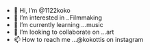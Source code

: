 - 👋 Hi, I’m @1122koko
- 👀 I’m interested in ..Filmmaking 
- 🌱 I’m currently learning ...music 
- 💞️ I’m looking to collaborate on ...art
- 📫 How to reach me ...@kokottis on instagram

<!---
1122koko/1122koko is a ✨ special ✨ repository because its `README.md` (this file) appears on your GitHub profile.
You can click the Preview link to take a look at your changes.
--->
